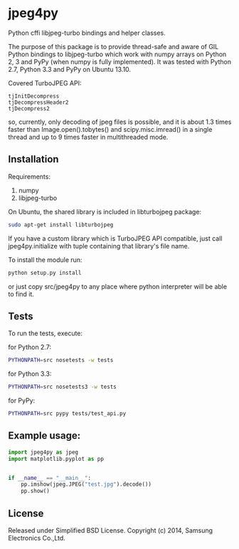 jpeg4py
=======

Python cffi libjpeg-turbo bindings and helper classes.

The purpose of this package is to provide thread-safe and aware of GIL Python
bindings to libjpeg-turbo which work with numpy arrays on
Python 2, 3 and PyPy (when numpy is fully implemented). It was tested with
Python 2.7, Python 3.3 and PyPy on Ubuntu 13.10.


Covered TurboJPEG API:
```
tjInitDecompress
tjDecompressHeader2
tjDecompress2
```
so, currently, only decoding of jpeg files is possible, and
it is about 1.3 times faster than Image.open().tobytes() and
scipy.misc.imread() in a single thread and up to 9 times faster in
multithreaded mode.


Installation
------------

Requirements:

1. numpy
2. libjpeg-turbo

On Ubuntu, the shared library is included in libturbojpeg package:
```bash
sudo apt-get install libturbojpeg
```
If you have a custom library which is TurboJPEG API compatible,
just call jpeg4py.initialize with tuple containing that library's file name.

To install the module run:
```bash
python setup.py install
```
or just copy src/jpeg4py to any place where python interpreter will be able
to find it.

Tests
-----

To run the tests, execute:

for Python 2.7:
```bash
PYTHONPATH=src nosetests -w tests
```
for Python 3.3:
```bash
PYTHONPATH=src nosetests3 -w tests
```
for PyPy:
```bash
PYTHONPATH=src pypy tests/test_api.py
```

Example usage:
--------------

```python
import jpeg4py as jpeg
import matplotlib.pyplot as pp


if __name__ == "__main__":
    pp.imshow(jpeg.JPEG("test.jpg").decode())
    pp.show()
```

License
-------

Released under Simplified BSD License.
Copyright (c) 2014, Samsung Electronics Co.,Ltd.

